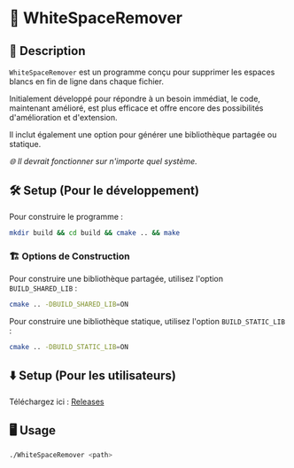 # 🧹 WhiteSpaceRemover

## 📝 Description
`WhiteSpaceRemover` est un programme conçu pour supprimer les espaces blancs en fin de ligne dans chaque fichier.

Initialement développé pour répondre à un besoin immédiat, le code, maintenant amélioré, est plus efficace et offre encore des possibilités d'amélioration et d'extension.

Il inclut également une option pour générer une bibliothèque partagée ou statique.

*🌐 Il devrait fonctionner sur n'importe quel système.*

## 🛠️ Setup (Pour le développement)
Pour construire le programme :
```sh
mkdir build && cd build && cmake .. && make
```

### 🏗️ Options de Construction
Pour construire une bibliothèque partagée, utilisez l'option `BUILD_SHARED_LIB` :
```sh
cmake .. -DBUILD_SHARED_LIB=ON
```

Pour construire une bibliothèque statique, utilisez l'option `BUILD_STATIC_LIB` :
```sh
cmake .. -DBUILD_STATIC_LIB=ON
```

## ⬇️ Setup (Pour les utilisateurs)
Téléchargez ici : [Releases](https://github.com/Necrelox/WhiteSpaceRemover/releases)

## 🖥️ Usage
```sh
./WhiteSpaceRemover <path>
```
